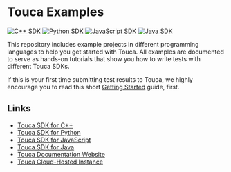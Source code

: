# Touca Examples

[![C++ SDK](https://img.shields.io/github/v/release/trytouca/touca-cpp?label=C%2B%2B)](https://github.com/trytouca/touca-cpp/releases)
[![Python SDK](https://img.shields.io/pypi/v/touca?label=Python&color=blue)](https://pypi.org/project/touca/)
[![JavaScript SDK](https://img.shields.io/npm/v/@touca/node?label=JavaScript&color=blue)](https://www.npmjs.com/package/@touca/node)
[![Java SDK](https://img.shields.io/maven-central/v/io.touca/touca?label=Java&color=blue)](https://search.maven.org/artifact/io.touca/touca)

This repository includes example projects in different programming languages to
help you get started with Touca. All examples are documented to serve as
hands-on tutorials that show you how to write tests with different Touca SDKs.

If this is your first time submitting test results to Touca, we highly encourage
you to read this short
[Getting Started](https://docs.touca.io/basics/quickstart) guide, first.

## Links

- [Touca SDK for C++](https://github.com/trytouca/touca-cpp)
- [Touca SDK for Python](https://github.com/trytouca/touca-python)
- [Touca SDK for JavaScript](https://github.com/trytouca/touca-js)
- [Touca SDK for Java](https://github.com/trytouca/touca-java)
- [Touca Documentation Website](https://docs.touca.io)
- [Touca Cloud-Hosted Instance](https://app.touca.io)
